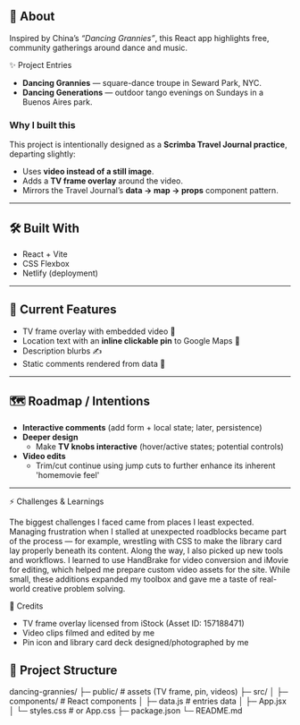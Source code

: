 ## 📖 About

Inspired by China’s *“Dancing Grannies”*, this React app highlights free, community gatherings around dance and music.  

✨ Project Entries 
- **Dancing Grannies** — square-dance troupe in Seward Park, NYC.  
- **Dancing Generations** — outdoor tango evenings on Sundays in a Buenos Aires park.  

### Why I built this  
This project is intentionally designed as a **Scrimba Travel Journal practice**, departing slightly:  
- Uses **video instead of a still image**.  
- Adds a **TV frame overlay** around the video.  
- Mirrors the Travel Journal’s **data → map → props** component pattern.  

---

## 🛠️ Built With
- React + Vite  
- CSS Flexbox  
- Netlify (deployment)  

---

## 🚀 Current Features
- TV frame overlay with embedded video 🎥  
- Location text with an **inline clickable pin** to Google Maps 📍  
- Description blurbs ✍️  
- Static comments rendered from data 💬  

---

## 🗺️ Roadmap / Intentions
- **Interactive comments** (add form + local state; later, persistence)  
- **Deeper design**  
  - Make **TV knobs interactive** (hover/active states; potential controls)  
- **Video edits**  
  - Trim/cut continue using jump cuts to further enhance its inherent 'homemovie feel'

---

⚡ Challenges & Learnings

The biggest challenges I faced came from places I least expected. Managing frustration when I stalled at unexpected roadblocks became part of the process — for example, wrestling with CSS to make the library card lay properly beneath its content. Along the way, I also picked up new tools and workflows. I learned to use HandBrake for video conversion and iMovie for editing, which helped me prepare custom video assets for the site. While small, these additions expanded my toolbox and gave me a taste of real-world creative problem solving.

📜 Credits

- TV frame overlay licensed from iStock
 (Asset ID: 157188471)
- Video clips filmed and edited by me
- Pin icon and library card deck designed/photographed by me


## 📂 Project Structure
dancing-grannies/
├─ public/ # assets (TV frame, pin, videos)
├─ src/
│ ├─ components/ # React components
│ ├─ data.js # entries data
│ ├─ App.jsx
│ └─ styles.css # or App.css
├─ package.json
└─ README.md
